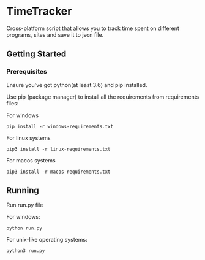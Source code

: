# TimeTracker
Cross-platform script that allows you to track time spent on different programs, sites and save it to json file.
## Getting Started

### Prerequisites
Ensure you've got python(at least 3.6) and pip installed.

Use pip (package manager) to install all the requirements from requirements files:

For windows
```
pip install -r windows-requirements.txt
```
For linux systems
```
pip3 install -r linux-requirements.txt
```
For macos systems
```
pip3 install -r macos-requirements.txt
```

## Running

Run run.py file

For windows:
```
python run.py
```
For unix-like operating systems:
```
python3 run.py
```
